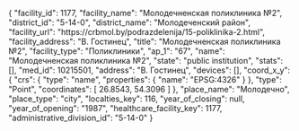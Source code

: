 {
    "facility_id": 1177,
    "facility_name": "Молодечненская поликлиника №2",
    "district_id": "5-14-0",
    "district_name": "Молодеченский район",
    "facility_url": "https:\/\/crbmol.by\/podrazdelenija\/15-poliklinika-2.html",
    "facility_address": "В. Гостинец",
    "title": "Молодечненская поликлиника №2",
    "facility_type": "Поликлиники",
    "ap_1": "67",
    "name": "Молодечненская поликлиника №2",
    "state": "public institution",
    "stats": [],
    "med_id": 10215501,
    "address": "В. Гостинец",
    "devices": [],
    "coord_x_y": {
        "crs": {
            "type": "name",
            "properties": {
                "name": "EPSG:4326"
            }
        },
        "type": "Point",
        "coordinates": [
            26.8543,
            54.3096
        ]
    },
    "place_name": "Молодечно",
    "place_type": "city",
    "localties_key": 116,
    "year_of_closing": null,
    "year_of_opening": "1987",
    "healthcare_facility_key": 1177,
    "administrative_division_id": "5-14-0"
}